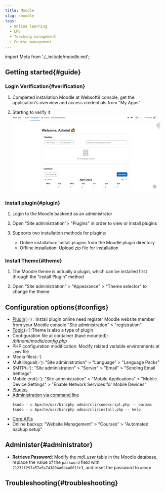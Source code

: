 ```yaml
---
title: Moodle
slug: /moodle
tags:
  - Online learning 
  - LMS
  - Teaching management
  - Course management
---
```


import Meta from './_include/moodle.md';

<Meta name="meta" />

## Getting started{#guide}

### Login Verification{#verification}

1. Completed installation Moodle at Websoft9 console, get the applicaiton's overview and access credentials from "My Apps"  

2. Starting to verify it
   ![](./assets/moodle-backend-websoft9.png)
   
### Install plugin{#plugin}
 
1. Login to the Moodle backend as an administrator  

2. Open "Site administration"> "Plugins" in order to view or install plugins  

3. Supports two installation methods for plugins: 
    
   - Online installation: Install plugins from the Moodle plugin directory 
   - Offline installation: Upload zip file for installation

### Install Theme{#theme}  

1. The Moodle theme is actually a plugin, which can be installed first through the "install Plugin" method

2. Open "Site administration" > "Appearance" > "Theme selector" to change the theme

## Configuration options{#configs}

- [Plugin](https://moodle.org/plugins/)(✅) : Install plugin online need register Moodle website member from your Moodle console "Site administration" > "registration" 
- [Topic](https://moodle.org/plugins/)(✅):Theme is also a type of plugin 
- Configuration file at container (have mounted): */bitnami/modle/config.php* 
- PHP configuration modification: Modify related variable environments at `.env` file
- Media files(✅) 
- Multilingual(✅): "Site administration" > "Language" > "Language Packs"  
- SMTP(✅): "Site administration" > "Server" > "Email" > "Sending Email Settings"  
- Mobile end(✅): "Site administration" > "Mobile Applications" > "Mobile Device Settings" > "Enable Network Services for Mobile Devices" 
- [Plugins](https://docs.moodle.org/37/en/Installing_plugins) 
- [Administration via command line]( https://docs.moodle.org/311/en/Administration_via_command_line ) 
   ``` 
   $sudo - u Apache/usr/bin/php admin/cli/somescript.php -- params 
   $sudo - u Apache/usr/bin/php admin/cli/install.php -- help 
   ``` 
- [Core APIs](https://docs.moodle.org/dev/Core_APIs) 
- Online backup: "Website Management" > "Courses" > "Automated backup setup"

## Administer{#administrator}

- **Retrieve Password**: Modify the *mdl_user* table in the Moodle database, replace the value of the `password` field with `21232f297a57a5a743894a0e4a801fc3`, and reset the password to `admin`

## Troubleshooting{#troubleshooting}
